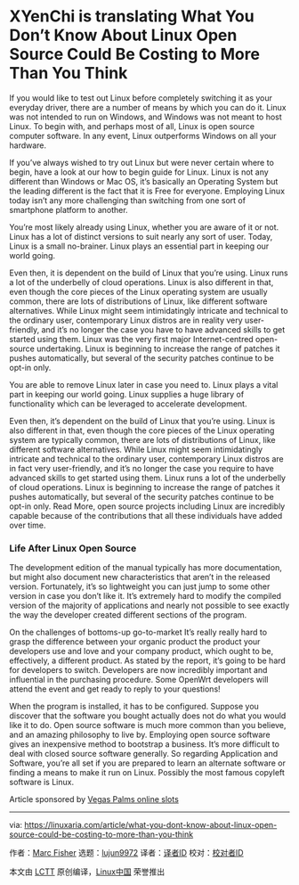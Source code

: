 XYenChi is translating
What You Don’t Know About Linux Open Source Could Be Costing to More Than You Think
======

If you would like to test out Linux before completely switching it as your everyday driver, there are a number of means by which you can do it. Linux was not intended to run on Windows, and Windows was not meant to host Linux. To begin with, and perhaps most of all, Linux is open source computer software. In any event, Linux outperforms Windows on all your hardware.

If you’ve always wished to try out Linux but were never certain where to begin, have a look at our how to begin guide for Linux. Linux is not any different than Windows or Mac OS, it’s basically an Operating System but the leading different is the fact that it is Free for everyone. Employing Linux today isn’t any more challenging than switching from one sort of smartphone platform to another.

You’re most likely already using Linux, whether you are aware of it or not. Linux has a lot of distinct versions to suit nearly any sort of user. Today, Linux is a small no-brainer. Linux plays an essential part in keeping our world going.

Even then, it is dependent on the build of Linux that you’re using. Linux runs a lot of the underbelly of cloud operations. Linux is also different in that, even though the core pieces of the Linux operating system are usually common, there are lots of distributions of Linux, like different software alternatives. While Linux might seem intimidatingly intricate and technical to the ordinary user, contemporary Linux distros are in reality very user-friendly, and it’s no longer the case you have to have advanced skills to get started using them. Linux was the very first major Internet-centred open-source undertaking. Linux is beginning to increase the range of patches it pushes automatically, but several of the security patches continue to be opt-in only.

You are able to remove Linux later in case you need to. Linux plays a vital part in keeping our world going. Linux supplies a huge library of functionality which can be leveraged to accelerate development.

Even then, it’s dependent on the build of Linux that you’re using. Linux is also different in that, even though the core pieces of the Linux operating system are typically common, there are lots of distributions of Linux, like different software alternatives. While Linux might seem intimidatingly intricate and technical to the ordinary user, contemporary Linux distros are in fact very user-friendly, and it’s no longer the case you require to have advanced skills to get started using them. Linux runs a lot of the underbelly of cloud operations. Linux is beginning to increase the range of patches it pushes automatically, but several of the security patches continue to be opt-in only. Read More, open source projects including Linux are incredibly capable because of the contributions that all these individuals have added over time.

### Life After Linux Open Source

The development edition of the manual typically has more documentation, but might also document new characteristics that aren’t in the released version. Fortunately, it’s so lightweight you can just jump to some other version in case you don’t like it. It’s extremely hard to modify the compiled version of the majority of applications and nearly not possible to see exactly the way the developer created different sections of the program.

On the challenges of bottoms-up go-to-market It’s really really hard to grasp the difference between your organic product the product your developers use and love and your company product, which ought to be, effectively, a different product. As stated by the report, it’s going to be hard for developers to switch. Developers are now incredibly important and influential in the purchasing procedure. Some OpenWrt developers will attend the event and get ready to reply to your questions!

When the program is installed, it has to be configured. Suppose you discover that the software you bought actually does not do what you would like it to do. Open source software is much more common than you believe, and an amazing philosophy to live by. Employing open source software gives an inexpensive method to bootstrap a business. It’s more difficult to deal with closed source software generally. So regarding Application and Software, you’re all set if you are prepared to learn an alternate software or finding a means to make it run on Linux. Possibly the most famous copyleft software is Linux.

Article sponsored by [Vegas Palms online slots][1]


--------------------------------------------------------------------------------

via: https://linuxaria.com/article/what-you-dont-know-about-linux-open-source-could-be-costing-to-more-than-you-think

作者：[Marc Fisher][a]
选题：[lujun9972](https://github.com/lujun9972)
译者：[译者ID](https://github.com/译者ID)
校对：[校对者ID](https://github.com/校对者ID)

本文由 [LCTT](https://github.com/LCTT/TranslateProject) 原创编译，[Linux中国](https://linux.cn/) 荣誉推出

[a]:https://linuxaria.com
[1]:https://www.vegaspalmscasino.com/casino-games/slots/
